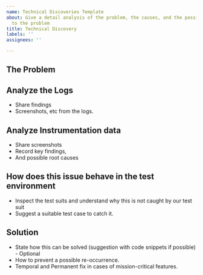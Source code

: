 ```yaml
---
name: Technical Discoveries Template
about: Give a detail analysis of the problem, the causes, and the possible solution
  to the problem
title: Technical Discovery
labels: ''
assignees: ''

---
```


## The Problem

## Analyze the Logs
- Share findings
- Screenshots, etc from the logs.

## Analyze Instrumentation data
- Share screenshots
- Record key findings, 
- And possible root causes

## How does this issue behave in the test environment 
- Inspect the test suits and understand why this is not caught by our test suit 
- Suggest a suitable test case to catch it.

## Solution
- State how this can be solved (suggestion with code snippets if possible) - Optional
- How to prevent a possible re-occurrence. 
- Temporal and Permanent fix in cases of mission-critical features.
